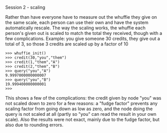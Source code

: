 Session 2 - scaling

Rather than have everyone have to measure out the whuffie they give on the same scale, each person can use their own and have the system automatically rescale.
The way the scaling works, the whuffie each person's given out is scaled to match the total they received, though with a few complications.
Example: you give someone 30 credits, they give out a total of 3, so those 3 credits are scaled up by a factor of 10

	>>> whuffie_init()
	>>> credit(30,"you","them")
	>>> credit(1,"them","A")
	>>> credit(2,"them","B")
	>>> query("you","A")
	9.9997000000000007
	>>> query("you","B")
	19.999400000000001
	>>> 

This shows a few of the complications: the credit given by node "you" was not scaled down to zero for a few reasons: a "fudge factor" prevents any scaling factor from going down as low as zero, and the node doing the query is not scaled at all (partly so "you" can read the result in your own scale). Also the results were not exact, mainly due to the fudge factor, but also due to rounding errors.

